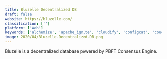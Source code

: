 ```yaml
---
title: Bluzelle Decentralized DB
draft: false 
website: https://bluzelle.com/
classification: ['']
platform: ['Web']
keywords: ['alchemize', 'apache_ignite', 'cloudify', 'configcat', 'couchbase', 'couchdb', 'gridgain_in-memory_data_fabric', 'hazelcast', 'hyperdex', 'ncache', 'orientdb', 'pouchdb', 'redis', 'rethinkdb', 'ripple', 'swarm_city', 'varnish', 'cachelot', 'memcached']
image: 2020/04/Bluzelle-Decentralized-DB.png
---
```

Bluzelle is a decentralized database powered by PBFT Consensus Engine.